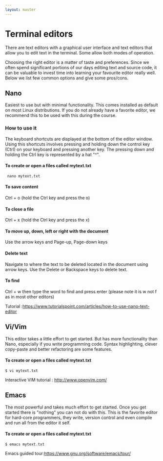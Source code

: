 ```yaml
---
layout: master
---
```


# Terminal editors

There are text editors with a graphical user interface and text editors that
allow you to edit text in the terminal. Some allow both modes of operation.

Choosing the right editor is a matter of taste and preferences. Since we often
spend significant portions of our days editing text and source code, it can be
valuable to invest time into learning your favourite editor really well. Below
we list few common options and give some pros/cons.


## Nano

Easiest to use but with minimal functionality. This comes installed as default
on most Linux distributions.  If you do not already have a favorite editor, we
recommend this to be used with this during the course.


### How to use it

The keyboard shortcuts are displayed at the bottom of the editor window. Using
this shortcuts involves pressing and holding down the control key (Ctrl) on
your keyboard and pressing another key. The pressing down and holding the Ctrl
key is represented by a hat "^".

#### To create or open a files called mytext.txt

```shell
 nano mytext.txt
```

#### To save content

Ctrl + o (hold the Ctrl key and press the o)

#### To close a file

Ctrl + x (hold the Ctrl key and press the x)

#### To move up, down, left or right with the document

Use the arrow keys and Page-up, Page-down keys

#### Delete text

Navigate to where the text to be deleted located in the document using arrow keys. Use the Delete or Backspace keys to delete text.

#### To find

Ctrl + w then type the word to find and press enter (please note it is w not f as in most other editors)

Tutorial :https://www.tutorialspoint.com/articles/how-to-use-nano-text-editor


## Vi/Vim

This editor takes a little effort to get started. But has more functionality
than Nano, especially if you write programming code. Syntax highlighting,
clever copy-paste and better refactoring are some features.

#### To create or open a files called mytext.txt

```shell
$ vi mytext.txt
```
Interactive VIM tutorial : http://www.openvim.com/


## Emacs

The most powerful and takes much effort to get started. Once you get started
there is "nothing" you can not do with this. This is the favorite editor for
hard-core programmers, they write, version control  and even compile and run
all from the editor it self.

#### To create or open a files called mytext.txt

```shell
$ emacs mytext.txt
```
Emacs guided tour:https://www.gnu.org/software/emacs/tour/
